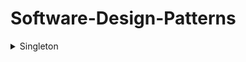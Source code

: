 # Software-Design-Patterns

<details>
  <summary>Singleton</summary>
  
  - Definition
    - A software design pattern that restricts the instantiation of a class to a singular instance.
  - Uses Cases
    -  Logging is a common real-world use case for singletons, because all objects that wish to log messages require a uniform point of access and conceptually write to a single source.
- Pros
  - The pattern is useful when exactly one object is needed to coordinate actions across a system.
  - Allows classes to ensure only one instance, have easy access to the instance, and control instantiation like hiding a constructor.
- Cons
- How to Implement
    - Implementations of the singleton pattern ensure that only one instance of the singleton class ever exists and typically provide global access to that instance.
    - Declaring all constructors of the class to be private, which prevents it from being instantiated by other objects
    - Providing a static method that returns a reference to the instance
    - The instance is usually stored as a private static variable; the instance is created when the variable is initialized, at some point before when the static method is first called.
<details>
  <summary>Code</summary>

  <details>
    <summary>singleton.cpp</summary>
  
  ```cpp    
  #include "singleton.hpp"

  // Get the Singleton Instance
  Singleton& Singleton::Get()
  {
      if (nullptr == instance)
      {
          instance = new Singleton();
      }
  
      return *instance;
  }
  
  // Destory the Singleton Instance
  void Singleton::Destruct()
  {
      delete instance;
      instance = nullptr;
  }
  
  // Private Constructor
  Singleton::Singleton() : value(0) { /* Other Intilization Code */ }
  
  // Private Destructor
  Singleton::~Singleton() { /* Cleanup code */ }
  
  // Initalize the Instance
  Singleton *Singleton::instance = nullptr;
  ```

  </details>

  <details>
    <summary>singleton.hpp</summary>
  
  ```cpp    
  #ifndef SINGLETON_HPP
  #define SINGLETON_HPP
  
  class Singleton
  {
    public:
        // Static method to get the singleton instance
        static Singleton& Get();
  
        // Rule of Three
        // Prevents copying of Singleton instance
        Singleton(const Singleton&) = delete;
  
        // Prevents Assignment from one Singelton instance to another
        Singleton& operator=(const Singleton&) = delete;
  
        // Destorys the Singleton instance and frees memory
        static void Destruct();
  
        // Interface Methods for value
        int GetValue() { return value; }
        void SetValue(int aValue) { value = aValue; }
  
    private:
        // No public Constructor
        Singleton();
  
        // No public Destructor
        ~Singleton();
  
        // Declaration Class Variable
        static Singleton* instance;
        // Data
        int value;
  };
  
  #endif
  ```

  </details>
  
  <details>
    <summary>main.cpp</summary>
  
  ```cpp    
  #include <iostream>
  #include "singleton.hpp"
  
  int main()
  {
      Singleton& singleton = Singleton::Get();
      
      std::cout << "Value = " << singleton.GetValue() << "\n";
      
      singleton.SetValue(42);
      std::cout << "Value = " << singleton.GetValue() << "\n";
  
      Singleton::Destruct();
      
      return 0;
  }
  ```

  </details>
</details>
    
- Work Cited
  1. https://en.wikipedia.org/wiki/Singleton_pattern  
</details>
